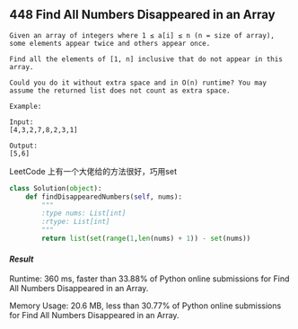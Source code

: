 ## 448 Find All Numbers Disappeared in an Array

```
Given an array of integers where 1 ≤ a[i] ≤ n (n = size of array), some elements appear twice and others appear once.

Find all the elements of [1, n] inclusive that do not appear in this array.

Could you do it without extra space and in O(n) runtime? You may assume the returned list does not count as extra space.

Example:

Input:
[4,3,2,7,8,2,3,1]

Output:
[5,6]
```



LeetCode 上有一个大佬给的方法很好，巧用set

```python
class Solution(object):
    def findDisappearedNumbers(self, nums):
        """
        :type nums: List[int]
        :rtype: List[int]
        """
        return list(set(range(1,len(nums) + 1)) - set(nums))
```



#### *Result*

Runtime: 360 ms, faster than 33.88% of Python online submissions for Find All Numbers Disappeared in an Array.

Memory Usage: 20.6 MB, less than 30.77% of Python online submissions for Find All Numbers Disappeared in an Array.